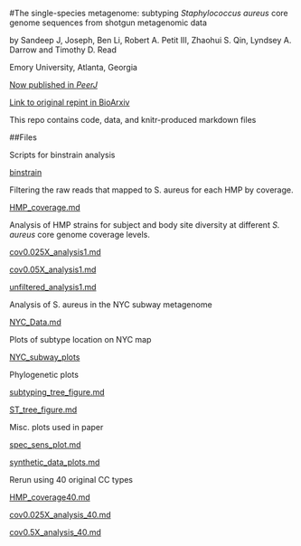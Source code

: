 #The single-species metagenome: subtyping *Staphylococcus aureus* core genome sequences from shotgun metagenomic data  

by
Sandeep J, Joseph, Ben Li, Robert A. Petit III,  Zhaohui S. Qin,  Lyndsey A. Darrow and Timothy D. Read

Emory University, Atlanta, Georgia

[Now published in *PeerJ*](https://peerj.com/articles/2571/)

[Link to original repint in BioArxiv](http://biorxiv.org/content/early/2015/11/05/030692)

This repo contains code, data, and knitr-produced markdown files 

##Files

Scripts for binstrain analysis

[binstrain](https://github.com/Read-Lab-Confederation/staph_metagenome_subtypes/tree/master/Binstrain)

Filtering the raw reads that mapped to S. aureus for each HMP by coverage.  

[HMP_coverage.md](https://github.com/Read-Lab-Confederation/staph_metagenome_subtypes/blob/master/HMP_coverage.md)

Analysis of HMP strains for subject and body site diversity at different *S. aureus* core genome coverage levels.

[cov0.025X_analysis1.md](https://github.com/Read-Lab-Confederation/staph_metagenome_subtypes/blob/master/cov0.025X_analysis1.md)

[cov0.05X_analysis1.md](https://github.com/Read-Lab-Confederation/staph_metagenome_subtypes/blob/master/cov0.5X_analysis1.md)

[unfiltered_analysis1.md](https://github.com/Read-Lab-Confederation/staph_metagenome_subtypes/blob/master/unfiltered_analysis1.md)

Analysis of S. aureus in the NYC subway metagenome

[NYC_Data.md](https://github.com/Read-Lab-Confederation/staph_metagenome_subtypes/blob/master/NYC_Data.md)

Plots of subtype location on NYC map

[NYC_subway_plots](https://github.com/Read-Lab-Confederation/staph_metagenome_subtypes/tree/master/NYC_subway_plots)

Phylogenetic plots

[subtyping_tree_figure.md](https://github.com/Read-Lab-Confederation/staph_metagenome_subtypes/blob/master/subtyping_tree_figure.md)

[ST_tree_figure.md](https://github.com/Read-Lab-Confederation/staph_metagenome_subtypes/blob/master/ST_tree_figure.md)

Misc. plots used in paper

[spec_sens_plot.md](https://github.com/Read-Lab-Confederation/staph_metagenome_subtypes/blob/master/spec_sens_plot.md)

[synthetic_data_plots.md](https://github.com/Read-Lab-Confederation/staph_metagenome_subtypes/blob/master/synthetic_data_plots.md)

Rerun using 40 original CC types

[HMP_coverage40.md](https://github.com/Read-Lab-Confederation/staph_metagenome_subtypes/blob/master/HMP_coverage40.md)

[cov0.025X_analysis_40.md](https://github.com/Read-Lab-Confederation/staph_metagenome_subtypes/blob/master/cov0.025X_analysis_40.md)

[cov0.5X_analysis_40.md](https://github.com/Read-Lab-Confederation/staph_metagenome_subtypes/blob/master/cov0.5X_analysis_40.md)
